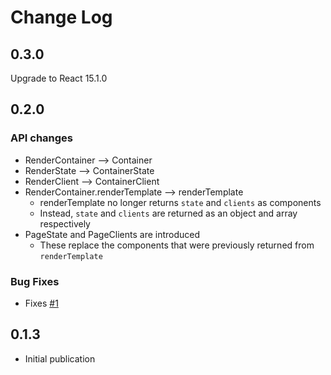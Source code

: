 # Change Log

## 0.3.0

Upgrade to React 15.1.0

## 0.2.0

### API changes

- RenderContainer --> Container
- RenderState --> ContainerState
- RenderClient --> ContainerClient
- RenderContainer.renderTemplate --> renderTemplate
	- renderTemplate no longer returns `state` and `clients` as components
	- Instead, `state` and `clients` are returned as an object and array respectively
- PageState and PageClients are introduced
	- These replace the components that were previously returned from `renderTemplate`

### Bug Fixes

- Fixes [#1](https://github.com/jeffhandley/react-composite-pages/issues/1)


## 0.1.3

- Initial publication
